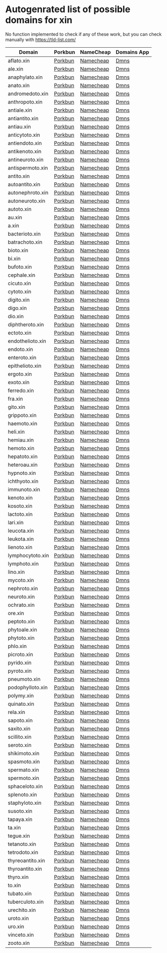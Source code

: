 # Autogenrated list of possible domains for xin

No function implemented to check if any of these work, but you can check manually with https://tld-list.com/

| Domain | Porkbun | NameCheap | Domains App |
|---|---|---|---|
| aflato.xin | [Porkbun](https://porkbun.com/checkout/search?prb=e814663da1&tlds=&idnLanguage=&search=search&q=aflato.xin) | [Namecheap](https://www.namecheap.com/domains/registration/results/?domain=aflato.xin) | [Dmns](https://dmns.app/domains?q=aflato.xin) |
| ale.xin | [Porkbun](https://porkbun.com/checkout/search?prb=e814663da1&tlds=&idnLanguage=&search=search&q=ale.xin) | [Namecheap](https://www.namecheap.com/domains/registration/results/?domain=ale.xin) | [Dmns](https://dmns.app/domains?q=ale.xin) |
| anaphylato.xin | [Porkbun](https://porkbun.com/checkout/search?prb=e814663da1&tlds=&idnLanguage=&search=search&q=anaphylato.xin) | [Namecheap](https://www.namecheap.com/domains/registration/results/?domain=anaphylato.xin) | [Dmns](https://dmns.app/domains?q=anaphylato.xin) |
| anato.xin | [Porkbun](https://porkbun.com/checkout/search?prb=e814663da1&tlds=&idnLanguage=&search=search&q=anato.xin) | [Namecheap](https://www.namecheap.com/domains/registration/results/?domain=anato.xin) | [Dmns](https://dmns.app/domains?q=anato.xin) |
| andromedoto.xin | [Porkbun](https://porkbun.com/checkout/search?prb=e814663da1&tlds=&idnLanguage=&search=search&q=andromedoto.xin) | [Namecheap](https://www.namecheap.com/domains/registration/results/?domain=andromedoto.xin) | [Dmns](https://dmns.app/domains?q=andromedoto.xin) |
| anthropoto.xin | [Porkbun](https://porkbun.com/checkout/search?prb=e814663da1&tlds=&idnLanguage=&search=search&q=anthropoto.xin) | [Namecheap](https://www.namecheap.com/domains/registration/results/?domain=anthropoto.xin) | [Dmns](https://dmns.app/domains?q=anthropoto.xin) |
| antiale.xin | [Porkbun](https://porkbun.com/checkout/search?prb=e814663da1&tlds=&idnLanguage=&search=search&q=antiale.xin) | [Namecheap](https://www.namecheap.com/domains/registration/results/?domain=antiale.xin) | [Dmns](https://dmns.app/domains?q=antiale.xin) |
| antiantito.xin | [Porkbun](https://porkbun.com/checkout/search?prb=e814663da1&tlds=&idnLanguage=&search=search&q=antiantito.xin) | [Namecheap](https://www.namecheap.com/domains/registration/results/?domain=antiantito.xin) | [Dmns](https://dmns.app/domains?q=antiantito.xin) |
| antiau.xin | [Porkbun](https://porkbun.com/checkout/search?prb=e814663da1&tlds=&idnLanguage=&search=search&q=antiau.xin) | [Namecheap](https://www.namecheap.com/domains/registration/results/?domain=antiau.xin) | [Dmns](https://dmns.app/domains?q=antiau.xin) |
| anticytoto.xin | [Porkbun](https://porkbun.com/checkout/search?prb=e814663da1&tlds=&idnLanguage=&search=search&q=anticytoto.xin) | [Namecheap](https://www.namecheap.com/domains/registration/results/?domain=anticytoto.xin) | [Dmns](https://dmns.app/domains?q=anticytoto.xin) |
| antiendoto.xin | [Porkbun](https://porkbun.com/checkout/search?prb=e814663da1&tlds=&idnLanguage=&search=search&q=antiendoto.xin) | [Namecheap](https://www.namecheap.com/domains/registration/results/?domain=antiendoto.xin) | [Dmns](https://dmns.app/domains?q=antiendoto.xin) |
| antikenoto.xin | [Porkbun](https://porkbun.com/checkout/search?prb=e814663da1&tlds=&idnLanguage=&search=search&q=antikenoto.xin) | [Namecheap](https://www.namecheap.com/domains/registration/results/?domain=antikenoto.xin) | [Dmns](https://dmns.app/domains?q=antikenoto.xin) |
| antineuroto.xin | [Porkbun](https://porkbun.com/checkout/search?prb=e814663da1&tlds=&idnLanguage=&search=search&q=antineuroto.xin) | [Namecheap](https://www.namecheap.com/domains/registration/results/?domain=antineuroto.xin) | [Dmns](https://dmns.app/domains?q=antineuroto.xin) |
| antispermoto.xin | [Porkbun](https://porkbun.com/checkout/search?prb=e814663da1&tlds=&idnLanguage=&search=search&q=antispermoto.xin) | [Namecheap](https://www.namecheap.com/domains/registration/results/?domain=antispermoto.xin) | [Dmns](https://dmns.app/domains?q=antispermoto.xin) |
| antito.xin | [Porkbun](https://porkbun.com/checkout/search?prb=e814663da1&tlds=&idnLanguage=&search=search&q=antito.xin) | [Namecheap](https://www.namecheap.com/domains/registration/results/?domain=antito.xin) | [Dmns](https://dmns.app/domains?q=antito.xin) |
| autoantito.xin | [Porkbun](https://porkbun.com/checkout/search?prb=e814663da1&tlds=&idnLanguage=&search=search&q=autoantito.xin) | [Namecheap](https://www.namecheap.com/domains/registration/results/?domain=autoantito.xin) | [Dmns](https://dmns.app/domains?q=autoantito.xin) |
| autonephroto.xin | [Porkbun](https://porkbun.com/checkout/search?prb=e814663da1&tlds=&idnLanguage=&search=search&q=autonephroto.xin) | [Namecheap](https://www.namecheap.com/domains/registration/results/?domain=autonephroto.xin) | [Dmns](https://dmns.app/domains?q=autonephroto.xin) |
| autoneuroto.xin | [Porkbun](https://porkbun.com/checkout/search?prb=e814663da1&tlds=&idnLanguage=&search=search&q=autoneuroto.xin) | [Namecheap](https://www.namecheap.com/domains/registration/results/?domain=autoneuroto.xin) | [Dmns](https://dmns.app/domains?q=autoneuroto.xin) |
| autoto.xin | [Porkbun](https://porkbun.com/checkout/search?prb=e814663da1&tlds=&idnLanguage=&search=search&q=autoto.xin) | [Namecheap](https://www.namecheap.com/domains/registration/results/?domain=autoto.xin) | [Dmns](https://dmns.app/domains?q=autoto.xin) |
| au.xin | [Porkbun](https://porkbun.com/checkout/search?prb=e814663da1&tlds=&idnLanguage=&search=search&q=au.xin) | [Namecheap](https://www.namecheap.com/domains/registration/results/?domain=au.xin) | [Dmns](https://dmns.app/domains?q=au.xin) |
| a.xin | [Porkbun](https://porkbun.com/checkout/search?prb=e814663da1&tlds=&idnLanguage=&search=search&q=a.xin) | [Namecheap](https://www.namecheap.com/domains/registration/results/?domain=a.xin) | [Dmns](https://dmns.app/domains?q=a.xin) |
| bacterioto.xin | [Porkbun](https://porkbun.com/checkout/search?prb=e814663da1&tlds=&idnLanguage=&search=search&q=bacterioto.xin) | [Namecheap](https://www.namecheap.com/domains/registration/results/?domain=bacterioto.xin) | [Dmns](https://dmns.app/domains?q=bacterioto.xin) |
| batrachoto.xin | [Porkbun](https://porkbun.com/checkout/search?prb=e814663da1&tlds=&idnLanguage=&search=search&q=batrachoto.xin) | [Namecheap](https://www.namecheap.com/domains/registration/results/?domain=batrachoto.xin) | [Dmns](https://dmns.app/domains?q=batrachoto.xin) |
| bioto.xin | [Porkbun](https://porkbun.com/checkout/search?prb=e814663da1&tlds=&idnLanguage=&search=search&q=bioto.xin) | [Namecheap](https://www.namecheap.com/domains/registration/results/?domain=bioto.xin) | [Dmns](https://dmns.app/domains?q=bioto.xin) |
| bi.xin | [Porkbun](https://porkbun.com/checkout/search?prb=e814663da1&tlds=&idnLanguage=&search=search&q=bi.xin) | [Namecheap](https://www.namecheap.com/domains/registration/results/?domain=bi.xin) | [Dmns](https://dmns.app/domains?q=bi.xin) |
| bufoto.xin | [Porkbun](https://porkbun.com/checkout/search?prb=e814663da1&tlds=&idnLanguage=&search=search&q=bufoto.xin) | [Namecheap](https://www.namecheap.com/domains/registration/results/?domain=bufoto.xin) | [Dmns](https://dmns.app/domains?q=bufoto.xin) |
| cephale.xin | [Porkbun](https://porkbun.com/checkout/search?prb=e814663da1&tlds=&idnLanguage=&search=search&q=cephale.xin) | [Namecheap](https://www.namecheap.com/domains/registration/results/?domain=cephale.xin) | [Dmns](https://dmns.app/domains?q=cephale.xin) |
| cicuto.xin | [Porkbun](https://porkbun.com/checkout/search?prb=e814663da1&tlds=&idnLanguage=&search=search&q=cicuto.xin) | [Namecheap](https://www.namecheap.com/domains/registration/results/?domain=cicuto.xin) | [Dmns](https://dmns.app/domains?q=cicuto.xin) |
| cytoto.xin | [Porkbun](https://porkbun.com/checkout/search?prb=e814663da1&tlds=&idnLanguage=&search=search&q=cytoto.xin) | [Namecheap](https://www.namecheap.com/domains/registration/results/?domain=cytoto.xin) | [Dmns](https://dmns.app/domains?q=cytoto.xin) |
| digito.xin | [Porkbun](https://porkbun.com/checkout/search?prb=e814663da1&tlds=&idnLanguage=&search=search&q=digito.xin) | [Namecheap](https://www.namecheap.com/domains/registration/results/?domain=digito.xin) | [Dmns](https://dmns.app/domains?q=digito.xin) |
| digo.xin | [Porkbun](https://porkbun.com/checkout/search?prb=e814663da1&tlds=&idnLanguage=&search=search&q=digo.xin) | [Namecheap](https://www.namecheap.com/domains/registration/results/?domain=digo.xin) | [Dmns](https://dmns.app/domains?q=digo.xin) |
| dio.xin | [Porkbun](https://porkbun.com/checkout/search?prb=e814663da1&tlds=&idnLanguage=&search=search&q=dio.xin) | [Namecheap](https://www.namecheap.com/domains/registration/results/?domain=dio.xin) | [Dmns](https://dmns.app/domains?q=dio.xin) |
| diphtheroto.xin | [Porkbun](https://porkbun.com/checkout/search?prb=e814663da1&tlds=&idnLanguage=&search=search&q=diphtheroto.xin) | [Namecheap](https://www.namecheap.com/domains/registration/results/?domain=diphtheroto.xin) | [Dmns](https://dmns.app/domains?q=diphtheroto.xin) |
| ectoto.xin | [Porkbun](https://porkbun.com/checkout/search?prb=e814663da1&tlds=&idnLanguage=&search=search&q=ectoto.xin) | [Namecheap](https://www.namecheap.com/domains/registration/results/?domain=ectoto.xin) | [Dmns](https://dmns.app/domains?q=ectoto.xin) |
| endothelioto.xin | [Porkbun](https://porkbun.com/checkout/search?prb=e814663da1&tlds=&idnLanguage=&search=search&q=endothelioto.xin) | [Namecheap](https://www.namecheap.com/domains/registration/results/?domain=endothelioto.xin) | [Dmns](https://dmns.app/domains?q=endothelioto.xin) |
| endoto.xin | [Porkbun](https://porkbun.com/checkout/search?prb=e814663da1&tlds=&idnLanguage=&search=search&q=endoto.xin) | [Namecheap](https://www.namecheap.com/domains/registration/results/?domain=endoto.xin) | [Dmns](https://dmns.app/domains?q=endoto.xin) |
| enteroto.xin | [Porkbun](https://porkbun.com/checkout/search?prb=e814663da1&tlds=&idnLanguage=&search=search&q=enteroto.xin) | [Namecheap](https://www.namecheap.com/domains/registration/results/?domain=enteroto.xin) | [Dmns](https://dmns.app/domains?q=enteroto.xin) |
| epithelioto.xin | [Porkbun](https://porkbun.com/checkout/search?prb=e814663da1&tlds=&idnLanguage=&search=search&q=epithelioto.xin) | [Namecheap](https://www.namecheap.com/domains/registration/results/?domain=epithelioto.xin) | [Dmns](https://dmns.app/domains?q=epithelioto.xin) |
| ergoto.xin | [Porkbun](https://porkbun.com/checkout/search?prb=e814663da1&tlds=&idnLanguage=&search=search&q=ergoto.xin) | [Namecheap](https://www.namecheap.com/domains/registration/results/?domain=ergoto.xin) | [Dmns](https://dmns.app/domains?q=ergoto.xin) |
| exoto.xin | [Porkbun](https://porkbun.com/checkout/search?prb=e814663da1&tlds=&idnLanguage=&search=search&q=exoto.xin) | [Namecheap](https://www.namecheap.com/domains/registration/results/?domain=exoto.xin) | [Dmns](https://dmns.app/domains?q=exoto.xin) |
| ferredo.xin | [Porkbun](https://porkbun.com/checkout/search?prb=e814663da1&tlds=&idnLanguage=&search=search&q=ferredo.xin) | [Namecheap](https://www.namecheap.com/domains/registration/results/?domain=ferredo.xin) | [Dmns](https://dmns.app/domains?q=ferredo.xin) |
| fra.xin | [Porkbun](https://porkbun.com/checkout/search?prb=e814663da1&tlds=&idnLanguage=&search=search&q=fra.xin) | [Namecheap](https://www.namecheap.com/domains/registration/results/?domain=fra.xin) | [Dmns](https://dmns.app/domains?q=fra.xin) |
| gito.xin | [Porkbun](https://porkbun.com/checkout/search?prb=e814663da1&tlds=&idnLanguage=&search=search&q=gito.xin) | [Namecheap](https://www.namecheap.com/domains/registration/results/?domain=gito.xin) | [Dmns](https://dmns.app/domains?q=gito.xin) |
| grippoto.xin | [Porkbun](https://porkbun.com/checkout/search?prb=e814663da1&tlds=&idnLanguage=&search=search&q=grippoto.xin) | [Namecheap](https://www.namecheap.com/domains/registration/results/?domain=grippoto.xin) | [Dmns](https://dmns.app/domains?q=grippoto.xin) |
| haemoto.xin | [Porkbun](https://porkbun.com/checkout/search?prb=e814663da1&tlds=&idnLanguage=&search=search&q=haemoto.xin) | [Namecheap](https://www.namecheap.com/domains/registration/results/?domain=haemoto.xin) | [Dmns](https://dmns.app/domains?q=haemoto.xin) |
| heli.xin | [Porkbun](https://porkbun.com/checkout/search?prb=e814663da1&tlds=&idnLanguage=&search=search&q=heli.xin) | [Namecheap](https://www.namecheap.com/domains/registration/results/?domain=heli.xin) | [Dmns](https://dmns.app/domains?q=heli.xin) |
| hemiau.xin | [Porkbun](https://porkbun.com/checkout/search?prb=e814663da1&tlds=&idnLanguage=&search=search&q=hemiau.xin) | [Namecheap](https://www.namecheap.com/domains/registration/results/?domain=hemiau.xin) | [Dmns](https://dmns.app/domains?q=hemiau.xin) |
| hemoto.xin | [Porkbun](https://porkbun.com/checkout/search?prb=e814663da1&tlds=&idnLanguage=&search=search&q=hemoto.xin) | [Namecheap](https://www.namecheap.com/domains/registration/results/?domain=hemoto.xin) | [Dmns](https://dmns.app/domains?q=hemoto.xin) |
| hepatoto.xin | [Porkbun](https://porkbun.com/checkout/search?prb=e814663da1&tlds=&idnLanguage=&search=search&q=hepatoto.xin) | [Namecheap](https://www.namecheap.com/domains/registration/results/?domain=hepatoto.xin) | [Dmns](https://dmns.app/domains?q=hepatoto.xin) |
| heteroau.xin | [Porkbun](https://porkbun.com/checkout/search?prb=e814663da1&tlds=&idnLanguage=&search=search&q=heteroau.xin) | [Namecheap](https://www.namecheap.com/domains/registration/results/?domain=heteroau.xin) | [Dmns](https://dmns.app/domains?q=heteroau.xin) |
| hypnoto.xin | [Porkbun](https://porkbun.com/checkout/search?prb=e814663da1&tlds=&idnLanguage=&search=search&q=hypnoto.xin) | [Namecheap](https://www.namecheap.com/domains/registration/results/?domain=hypnoto.xin) | [Dmns](https://dmns.app/domains?q=hypnoto.xin) |
| ichthyoto.xin | [Porkbun](https://porkbun.com/checkout/search?prb=e814663da1&tlds=&idnLanguage=&search=search&q=ichthyoto.xin) | [Namecheap](https://www.namecheap.com/domains/registration/results/?domain=ichthyoto.xin) | [Dmns](https://dmns.app/domains?q=ichthyoto.xin) |
| immunoto.xin | [Porkbun](https://porkbun.com/checkout/search?prb=e814663da1&tlds=&idnLanguage=&search=search&q=immunoto.xin) | [Namecheap](https://www.namecheap.com/domains/registration/results/?domain=immunoto.xin) | [Dmns](https://dmns.app/domains?q=immunoto.xin) |
| kenoto.xin | [Porkbun](https://porkbun.com/checkout/search?prb=e814663da1&tlds=&idnLanguage=&search=search&q=kenoto.xin) | [Namecheap](https://www.namecheap.com/domains/registration/results/?domain=kenoto.xin) | [Dmns](https://dmns.app/domains?q=kenoto.xin) |
| kosoto.xin | [Porkbun](https://porkbun.com/checkout/search?prb=e814663da1&tlds=&idnLanguage=&search=search&q=kosoto.xin) | [Namecheap](https://www.namecheap.com/domains/registration/results/?domain=kosoto.xin) | [Dmns](https://dmns.app/domains?q=kosoto.xin) |
| lactoto.xin | [Porkbun](https://porkbun.com/checkout/search?prb=e814663da1&tlds=&idnLanguage=&search=search&q=lactoto.xin) | [Namecheap](https://www.namecheap.com/domains/registration/results/?domain=lactoto.xin) | [Dmns](https://dmns.app/domains?q=lactoto.xin) |
| lari.xin | [Porkbun](https://porkbun.com/checkout/search?prb=e814663da1&tlds=&idnLanguage=&search=search&q=lari.xin) | [Namecheap](https://www.namecheap.com/domains/registration/results/?domain=lari.xin) | [Dmns](https://dmns.app/domains?q=lari.xin) |
| leucota.xin | [Porkbun](https://porkbun.com/checkout/search?prb=e814663da1&tlds=&idnLanguage=&search=search&q=leucota.xin) | [Namecheap](https://www.namecheap.com/domains/registration/results/?domain=leucota.xin) | [Dmns](https://dmns.app/domains?q=leucota.xin) |
| leukota.xin | [Porkbun](https://porkbun.com/checkout/search?prb=e814663da1&tlds=&idnLanguage=&search=search&q=leukota.xin) | [Namecheap](https://www.namecheap.com/domains/registration/results/?domain=leukota.xin) | [Dmns](https://dmns.app/domains?q=leukota.xin) |
| lienoto.xin | [Porkbun](https://porkbun.com/checkout/search?prb=e814663da1&tlds=&idnLanguage=&search=search&q=lienoto.xin) | [Namecheap](https://www.namecheap.com/domains/registration/results/?domain=lienoto.xin) | [Dmns](https://dmns.app/domains?q=lienoto.xin) |
| lymphocytoto.xin | [Porkbun](https://porkbun.com/checkout/search?prb=e814663da1&tlds=&idnLanguage=&search=search&q=lymphocytoto.xin) | [Namecheap](https://www.namecheap.com/domains/registration/results/?domain=lymphocytoto.xin) | [Dmns](https://dmns.app/domains?q=lymphocytoto.xin) |
| lymphoto.xin | [Porkbun](https://porkbun.com/checkout/search?prb=e814663da1&tlds=&idnLanguage=&search=search&q=lymphoto.xin) | [Namecheap](https://www.namecheap.com/domains/registration/results/?domain=lymphoto.xin) | [Dmns](https://dmns.app/domains?q=lymphoto.xin) |
| lino.xin | [Porkbun](https://porkbun.com/checkout/search?prb=e814663da1&tlds=&idnLanguage=&search=search&q=lino.xin) | [Namecheap](https://www.namecheap.com/domains/registration/results/?domain=lino.xin) | [Dmns](https://dmns.app/domains?q=lino.xin) |
| mycoto.xin | [Porkbun](https://porkbun.com/checkout/search?prb=e814663da1&tlds=&idnLanguage=&search=search&q=mycoto.xin) | [Namecheap](https://www.namecheap.com/domains/registration/results/?domain=mycoto.xin) | [Dmns](https://dmns.app/domains?q=mycoto.xin) |
| nephroto.xin | [Porkbun](https://porkbun.com/checkout/search?prb=e814663da1&tlds=&idnLanguage=&search=search&q=nephroto.xin) | [Namecheap](https://www.namecheap.com/domains/registration/results/?domain=nephroto.xin) | [Dmns](https://dmns.app/domains?q=nephroto.xin) |
| neuroto.xin | [Porkbun](https://porkbun.com/checkout/search?prb=e814663da1&tlds=&idnLanguage=&search=search&q=neuroto.xin) | [Namecheap](https://www.namecheap.com/domains/registration/results/?domain=neuroto.xin) | [Dmns](https://dmns.app/domains?q=neuroto.xin) |
| ochrato.xin | [Porkbun](https://porkbun.com/checkout/search?prb=e814663da1&tlds=&idnLanguage=&search=search&q=ochrato.xin) | [Namecheap](https://www.namecheap.com/domains/registration/results/?domain=ochrato.xin) | [Dmns](https://dmns.app/domains?q=ochrato.xin) |
| ore.xin | [Porkbun](https://porkbun.com/checkout/search?prb=e814663da1&tlds=&idnLanguage=&search=search&q=ore.xin) | [Namecheap](https://www.namecheap.com/domains/registration/results/?domain=ore.xin) | [Dmns](https://dmns.app/domains?q=ore.xin) |
| peptoto.xin | [Porkbun](https://porkbun.com/checkout/search?prb=e814663da1&tlds=&idnLanguage=&search=search&q=peptoto.xin) | [Namecheap](https://www.namecheap.com/domains/registration/results/?domain=peptoto.xin) | [Dmns](https://dmns.app/domains?q=peptoto.xin) |
| phytoale.xin | [Porkbun](https://porkbun.com/checkout/search?prb=e814663da1&tlds=&idnLanguage=&search=search&q=phytoale.xin) | [Namecheap](https://www.namecheap.com/domains/registration/results/?domain=phytoale.xin) | [Dmns](https://dmns.app/domains?q=phytoale.xin) |
| phytoto.xin | [Porkbun](https://porkbun.com/checkout/search?prb=e814663da1&tlds=&idnLanguage=&search=search&q=phytoto.xin) | [Namecheap](https://www.namecheap.com/domains/registration/results/?domain=phytoto.xin) | [Dmns](https://dmns.app/domains?q=phytoto.xin) |
| phlo.xin | [Porkbun](https://porkbun.com/checkout/search?prb=e814663da1&tlds=&idnLanguage=&search=search&q=phlo.xin) | [Namecheap](https://www.namecheap.com/domains/registration/results/?domain=phlo.xin) | [Dmns](https://dmns.app/domains?q=phlo.xin) |
| picroto.xin | [Porkbun](https://porkbun.com/checkout/search?prb=e814663da1&tlds=&idnLanguage=&search=search&q=picroto.xin) | [Namecheap](https://www.namecheap.com/domains/registration/results/?domain=picroto.xin) | [Dmns](https://dmns.app/domains?q=picroto.xin) |
| pyrido.xin | [Porkbun](https://porkbun.com/checkout/search?prb=e814663da1&tlds=&idnLanguage=&search=search&q=pyrido.xin) | [Namecheap](https://www.namecheap.com/domains/registration/results/?domain=pyrido.xin) | [Dmns](https://dmns.app/domains?q=pyrido.xin) |
| pyroto.xin | [Porkbun](https://porkbun.com/checkout/search?prb=e814663da1&tlds=&idnLanguage=&search=search&q=pyroto.xin) | [Namecheap](https://www.namecheap.com/domains/registration/results/?domain=pyroto.xin) | [Dmns](https://dmns.app/domains?q=pyroto.xin) |
| pneumoto.xin | [Porkbun](https://porkbun.com/checkout/search?prb=e814663da1&tlds=&idnLanguage=&search=search&q=pneumoto.xin) | [Namecheap](https://www.namecheap.com/domains/registration/results/?domain=pneumoto.xin) | [Dmns](https://dmns.app/domains?q=pneumoto.xin) |
| podophylloto.xin | [Porkbun](https://porkbun.com/checkout/search?prb=e814663da1&tlds=&idnLanguage=&search=search&q=podophylloto.xin) | [Namecheap](https://www.namecheap.com/domains/registration/results/?domain=podophylloto.xin) | [Dmns](https://dmns.app/domains?q=podophylloto.xin) |
| polymy.xin | [Porkbun](https://porkbun.com/checkout/search?prb=e814663da1&tlds=&idnLanguage=&search=search&q=polymy.xin) | [Namecheap](https://www.namecheap.com/domains/registration/results/?domain=polymy.xin) | [Dmns](https://dmns.app/domains?q=polymy.xin) |
| quinato.xin | [Porkbun](https://porkbun.com/checkout/search?prb=e814663da1&tlds=&idnLanguage=&search=search&q=quinato.xin) | [Namecheap](https://www.namecheap.com/domains/registration/results/?domain=quinato.xin) | [Dmns](https://dmns.app/domains?q=quinato.xin) |
| rela.xin | [Porkbun](https://porkbun.com/checkout/search?prb=e814663da1&tlds=&idnLanguage=&search=search&q=rela.xin) | [Namecheap](https://www.namecheap.com/domains/registration/results/?domain=rela.xin) | [Dmns](https://dmns.app/domains?q=rela.xin) |
| sapoto.xin | [Porkbun](https://porkbun.com/checkout/search?prb=e814663da1&tlds=&idnLanguage=&search=search&q=sapoto.xin) | [Namecheap](https://www.namecheap.com/domains/registration/results/?domain=sapoto.xin) | [Dmns](https://dmns.app/domains?q=sapoto.xin) |
| saxito.xin | [Porkbun](https://porkbun.com/checkout/search?prb=e814663da1&tlds=&idnLanguage=&search=search&q=saxito.xin) | [Namecheap](https://www.namecheap.com/domains/registration/results/?domain=saxito.xin) | [Dmns](https://dmns.app/domains?q=saxito.xin) |
| scillito.xin | [Porkbun](https://porkbun.com/checkout/search?prb=e814663da1&tlds=&idnLanguage=&search=search&q=scillito.xin) | [Namecheap](https://www.namecheap.com/domains/registration/results/?domain=scillito.xin) | [Dmns](https://dmns.app/domains?q=scillito.xin) |
| seroto.xin | [Porkbun](https://porkbun.com/checkout/search?prb=e814663da1&tlds=&idnLanguage=&search=search&q=seroto.xin) | [Namecheap](https://www.namecheap.com/domains/registration/results/?domain=seroto.xin) | [Dmns](https://dmns.app/domains?q=seroto.xin) |
| shikimoto.xin | [Porkbun](https://porkbun.com/checkout/search?prb=e814663da1&tlds=&idnLanguage=&search=search&q=shikimoto.xin) | [Namecheap](https://www.namecheap.com/domains/registration/results/?domain=shikimoto.xin) | [Dmns](https://dmns.app/domains?q=shikimoto.xin) |
| spasmoto.xin | [Porkbun](https://porkbun.com/checkout/search?prb=e814663da1&tlds=&idnLanguage=&search=search&q=spasmoto.xin) | [Namecheap](https://www.namecheap.com/domains/registration/results/?domain=spasmoto.xin) | [Dmns](https://dmns.app/domains?q=spasmoto.xin) |
| spermato.xin | [Porkbun](https://porkbun.com/checkout/search?prb=e814663da1&tlds=&idnLanguage=&search=search&q=spermato.xin) | [Namecheap](https://www.namecheap.com/domains/registration/results/?domain=spermato.xin) | [Dmns](https://dmns.app/domains?q=spermato.xin) |
| spermoto.xin | [Porkbun](https://porkbun.com/checkout/search?prb=e814663da1&tlds=&idnLanguage=&search=search&q=spermoto.xin) | [Namecheap](https://www.namecheap.com/domains/registration/results/?domain=spermoto.xin) | [Dmns](https://dmns.app/domains?q=spermoto.xin) |
| sphaceloto.xin | [Porkbun](https://porkbun.com/checkout/search?prb=e814663da1&tlds=&idnLanguage=&search=search&q=sphaceloto.xin) | [Namecheap](https://www.namecheap.com/domains/registration/results/?domain=sphaceloto.xin) | [Dmns](https://dmns.app/domains?q=sphaceloto.xin) |
| splenoto.xin | [Porkbun](https://porkbun.com/checkout/search?prb=e814663da1&tlds=&idnLanguage=&search=search&q=splenoto.xin) | [Namecheap](https://www.namecheap.com/domains/registration/results/?domain=splenoto.xin) | [Dmns](https://dmns.app/domains?q=splenoto.xin) |
| staphyloto.xin | [Porkbun](https://porkbun.com/checkout/search?prb=e814663da1&tlds=&idnLanguage=&search=search&q=staphyloto.xin) | [Namecheap](https://www.namecheap.com/domains/registration/results/?domain=staphyloto.xin) | [Dmns](https://dmns.app/domains?q=staphyloto.xin) |
| susoto.xin | [Porkbun](https://porkbun.com/checkout/search?prb=e814663da1&tlds=&idnLanguage=&search=search&q=susoto.xin) | [Namecheap](https://www.namecheap.com/domains/registration/results/?domain=susoto.xin) | [Dmns](https://dmns.app/domains?q=susoto.xin) |
| tapaya.xin | [Porkbun](https://porkbun.com/checkout/search?prb=e814663da1&tlds=&idnLanguage=&search=search&q=tapaya.xin) | [Namecheap](https://www.namecheap.com/domains/registration/results/?domain=tapaya.xin) | [Dmns](https://dmns.app/domains?q=tapaya.xin) |
| ta.xin | [Porkbun](https://porkbun.com/checkout/search?prb=e814663da1&tlds=&idnLanguage=&search=search&q=ta.xin) | [Namecheap](https://www.namecheap.com/domains/registration/results/?domain=ta.xin) | [Dmns](https://dmns.app/domains?q=ta.xin) |
| tegue.xin | [Porkbun](https://porkbun.com/checkout/search?prb=e814663da1&tlds=&idnLanguage=&search=search&q=tegue.xin) | [Namecheap](https://www.namecheap.com/domains/registration/results/?domain=tegue.xin) | [Dmns](https://dmns.app/domains?q=tegue.xin) |
| tetanoto.xin | [Porkbun](https://porkbun.com/checkout/search?prb=e814663da1&tlds=&idnLanguage=&search=search&q=tetanoto.xin) | [Namecheap](https://www.namecheap.com/domains/registration/results/?domain=tetanoto.xin) | [Dmns](https://dmns.app/domains?q=tetanoto.xin) |
| tetrodoto.xin | [Porkbun](https://porkbun.com/checkout/search?prb=e814663da1&tlds=&idnLanguage=&search=search&q=tetrodoto.xin) | [Namecheap](https://www.namecheap.com/domains/registration/results/?domain=tetrodoto.xin) | [Dmns](https://dmns.app/domains?q=tetrodoto.xin) |
| thyreoantito.xin | [Porkbun](https://porkbun.com/checkout/search?prb=e814663da1&tlds=&idnLanguage=&search=search&q=thyreoantito.xin) | [Namecheap](https://www.namecheap.com/domains/registration/results/?domain=thyreoantito.xin) | [Dmns](https://dmns.app/domains?q=thyreoantito.xin) |
| thyroantito.xin | [Porkbun](https://porkbun.com/checkout/search?prb=e814663da1&tlds=&idnLanguage=&search=search&q=thyroantito.xin) | [Namecheap](https://www.namecheap.com/domains/registration/results/?domain=thyroantito.xin) | [Dmns](https://dmns.app/domains?q=thyroantito.xin) |
| thyro.xin | [Porkbun](https://porkbun.com/checkout/search?prb=e814663da1&tlds=&idnLanguage=&search=search&q=thyro.xin) | [Namecheap](https://www.namecheap.com/domains/registration/results/?domain=thyro.xin) | [Dmns](https://dmns.app/domains?q=thyro.xin) |
| to.xin | [Porkbun](https://porkbun.com/checkout/search?prb=e814663da1&tlds=&idnLanguage=&search=search&q=to.xin) | [Namecheap](https://www.namecheap.com/domains/registration/results/?domain=to.xin) | [Dmns](https://dmns.app/domains?q=to.xin) |
| tubato.xin | [Porkbun](https://porkbun.com/checkout/search?prb=e814663da1&tlds=&idnLanguage=&search=search&q=tubato.xin) | [Namecheap](https://www.namecheap.com/domains/registration/results/?domain=tubato.xin) | [Dmns](https://dmns.app/domains?q=tubato.xin) |
| tuberculoto.xin | [Porkbun](https://porkbun.com/checkout/search?prb=e814663da1&tlds=&idnLanguage=&search=search&q=tuberculoto.xin) | [Namecheap](https://www.namecheap.com/domains/registration/results/?domain=tuberculoto.xin) | [Dmns](https://dmns.app/domains?q=tuberculoto.xin) |
| urechito.xin | [Porkbun](https://porkbun.com/checkout/search?prb=e814663da1&tlds=&idnLanguage=&search=search&q=urechito.xin) | [Namecheap](https://www.namecheap.com/domains/registration/results/?domain=urechito.xin) | [Dmns](https://dmns.app/domains?q=urechito.xin) |
| uroto.xin | [Porkbun](https://porkbun.com/checkout/search?prb=e814663da1&tlds=&idnLanguage=&search=search&q=uroto.xin) | [Namecheap](https://www.namecheap.com/domains/registration/results/?domain=uroto.xin) | [Dmns](https://dmns.app/domains?q=uroto.xin) |
| uro.xin | [Porkbun](https://porkbun.com/checkout/search?prb=e814663da1&tlds=&idnLanguage=&search=search&q=uro.xin) | [Namecheap](https://www.namecheap.com/domains/registration/results/?domain=uro.xin) | [Dmns](https://dmns.app/domains?q=uro.xin) |
| vinceto.xin | [Porkbun](https://porkbun.com/checkout/search?prb=e814663da1&tlds=&idnLanguage=&search=search&q=vinceto.xin) | [Namecheap](https://www.namecheap.com/domains/registration/results/?domain=vinceto.xin) | [Dmns](https://dmns.app/domains?q=vinceto.xin) |
| zooto.xin | [Porkbun](https://porkbun.com/checkout/search?prb=e814663da1&tlds=&idnLanguage=&search=search&q=zooto.xin) | [Namecheap](https://www.namecheap.com/domains/registration/results/?domain=zooto.xin) | [Dmns](https://dmns.app/domains?q=zooto.xin) |
